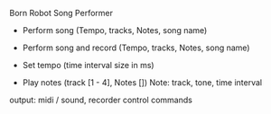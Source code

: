 Born Robot Song Performer 

* Perform song (Tempo, tracks, Notes, song name)

* Perform song and record (Tempo, tracks, Notes, song name)

* Set tempo (time interval size in ms)

* Play notes (track [1 - 4], Notes []) Note: track, tone, time interval 

output: midi / sound, recorder control commands